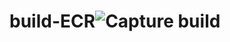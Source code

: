 # build-ECR![Capture build](https://user-images.githubusercontent.com/72296999/119094473-b271da80-ba2e-11eb-9bcd-86b44fd33647.PNG)
